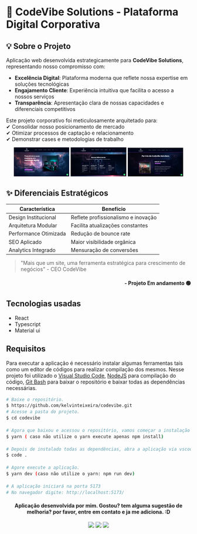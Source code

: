 # 🚀 CodeVibe Solutions - Plataforma Digital Corporativa

## 💡 Sobre o Projeto

Aplicação web desenvolvida estrategicamente para **CodeVibe Solutions**, representando nosso compromisso com:

- **Excelência Digital**: Plataforma moderna que reflete nossa expertise em soluções tecnológicas  
- **Engajamento Cliente**: Experiência intuitiva que facilita o acesso a nossos serviços  
- **Transparência**: Apresentação clara de nossas capacidades e diferenciais competitivos  

Este projeto corporativo foi meticulosamente arquitetado para:  
✔ Consolidar nosso posicionamento de mercado  
✔ Otimizar processos de captação e relacionamento  
✔ Demonstrar cases e metodologias de trabalho  

<div align="center">
  <img src="./public/images/showcase1.png" width="30%">
  <img src="./public/images/showcase2.png" width="30%">
  <img src="./public/images/showcase3.png" width="30%">
</div>

## ✨ Diferenciais Estratégicos

| Característica | Benefício |
|---------------|-----------|
| Design Institucional | Reflete profissionalismo e inovação |
| Arquitetura Modular | Facilita atualizações constantes |
| Performance Otimizada | Redução de bounce rate |
| SEO Aplicado | Maior visibilidade orgânica |
| Analytics Integrado | Mensuração de conversões |

> "Mais que um site, uma ferramenta estratégica para crescimento de negócios" - CEO CodeVibe

#### <div align="right">- Projeto Em andamento 🟢 <div>

## Tecnologias usadas

- React
- Typescript
- Material ui

## Requisitos

Para executar a aplicação é necessário instalar algumas ferramentas tais como um editor de códigos para realizar compilação dos mesmos. Nesse projeto foi utilizado o [Visual Studio Code](https://code.visualstudio.com/), [NodeJS](https://nodejs.org/en/) para compilação do código, [Git Bash](https://gitforwindows.org/) para baixar o repositório e baixar todas as dependências necessárias.

```bash
# Baixe o repositório.
$ https://github.com/kelvinteixeira/codevibe.git
# Acesse a pasta do projeto.
$ cd codevibe

# Agora que baixou e acessou o repositório, vamos começar a instalação das dependências.
$ yarn ( caso não utilize o yarn execute apenas npm install)

# Depois de instalado todas as dependências, abra a aplicação via vscode.
$ code .

# Agore execute a aplicação.
$ yarn dev (caso não utilize o yarn: npm run dev)

# A aplicação iniciará na porta 5173
# No navegador digite: http://localhost:5173/
```

#### <div align="center">Aplicação desenvolvida por mim. Gostou? tem alguma sugestão de melhoria? por favor, entre em contato e ja me adiciona. :D

<div>

<div align="center"> 
  <a href="https://instagram.com/kelvinteixeira_" target="_blank"><img src="https://img.shields.io/badge/-Instagram-%23E4405F?style=for-the-badge&logo=instagram&logoColor=white" target="_blank"></a>
  <a href = "mailto:kelvin.teixeira.santos@gmail.com"><img src="https://img.shields.io/badge/-Gmail-%23333?style=for-the-badge&logo=gmail&logoColor=white" target="_blank"></a>
  <a href="https://www.linkedin.com/in/kelvin-teixeira-8707b41a8/" target="_blank"><img src="https://img.shields.io/badge/-LinkedIn-%230077B5?style=for-the-badge&logo=linkedin&logoColor=white" target="_blank"></a> 
  </div>
